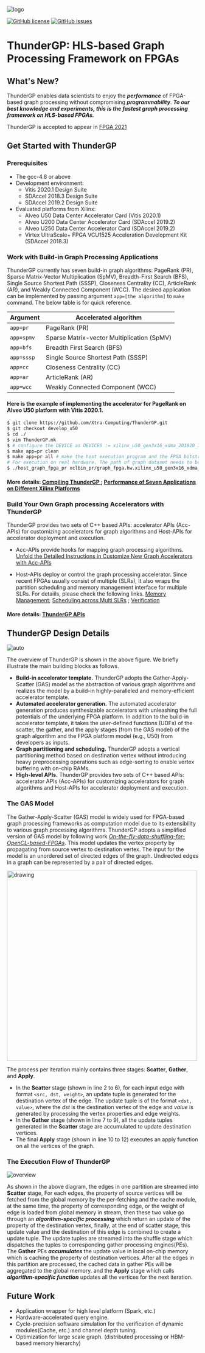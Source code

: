 ![logo](docs/images/ThunderGP.png)

[![GitHub license](https://img.shields.io/badge/license-apache2-yellowgreen)](./LICENSE)
[![GitHub issues](https://img.shields.io/github/issues/Xtra-Computing/On-the-fly-data-shuffling-for-OpenCL-based-FPGAs.svg)](https://github.com/Xtra-Computing/On-the-fly-data-shuffling-for-OpenCL-based-FPGAs/issues)

# ThunderGP: HLS-based Graph Processing Framework on FPGAs

## What's New?

ThunderGP enables data scientists to enjoy the ***performance*** of FPGA-based graph processing without compromising ***programmability***. ***To our best knowledge and experiments, this is the fastest graph processing framework on HLS-based FPGAs.***  

ThunderGP is accepted to appear in [FPGA 2021](https://isfpga.org/)


## Get Started with ThunderGP

### Prerequisites
* The gcc-4.8 or above
* Development environment:
    * Vitis 2020.1 Design Suite
    * SDAccel 2018.3 Design Suite
    * SDAccel 2019.2 Design Suite
* Evaluated platforms from Xilinx:
    * Alveo U50 Data Center Accelerator Card (Vitis 2020.1)
    * Alveo U200 Data Center Accelerator Card (SDAccel 2019.2)
    * Alveo U250 Data Center Accelerator Card (SDAccel 2019.2)
    * Virtex UltraScale+ FPGA VCU1525 Acceleration Development Kit (SDAccel 2018.3)
    
### Work with Build-in Graph Processing Applications
ThunderGP currently has seven build-in graph algorithms: PageRank (PR), Sparse Matrix-Vector Multiplication (SpMV), Breadth-First Search (BFS), Single Source Shortest Path (SSSP), Closeness Centrality (CC), ArticleRank (AR), and Weakly Connected Component (WCC). 
The desired application can be implemented by passing argument ```app=[the algorithm]``` to ``` make ``` command. The below table is for quick reference.

| Argument    | Accelerated algorithm  |
|--------------|--------------|
| ```app=pr``` | PageRank (PR)|
| ```app=spmv``` | Sparse Matrix-vector Multiplication (SpMV) |
| ```app=bfs``` | Breadth First Search (BFS)|
| ```app=sssp``` | Single Source Shortest Path (SSSP)|
| ```app=cc``` | Closeness Centrality (CC)|
| ```app=ar``` | ArticleRank  (AR)|
| ```app=wcc``` | Weakly Connected Component  (WCC)|

#### Here is the example of implementing the accelerator for PageRank on Alveo U50 platform with Vitis 2020.1. 
```sh
$ git clone https://github.com/Xtra-Computing/ThunderGP.git
$ git checkout develop_u50
$ cd ./
$ vim ThunderGP.mk 
$ # configure the DEVICE as DEVICES := xilinx_u50_gen3x16_xdma_201920_3; configure TARGETS := hw
$ make app=pr clean 
$ make app=pr all # make the host execution program and the FPGA bitstream. It takes time :)
# For execution on real hardware. The path of graph dataset needs to be provided by the user. 
$ ./host_graph_fpga_pr xclbin_pr/graph_fpga.hw.xilinx_u50_gen3x16_xdma_201920_3.xclbin wiki-talk
```
#### More details: [Compiling ThunderGP ](docs/compile_arch.md); [Performance of Seven Applications on Different Xilinx Platforms](docs/results.md)

### Build Your Own Graph processing Accelerators with ThunderGP
ThunderGP provides two sets of C++ based APIs: accelerator APIs (Acc-APIs) for customizing accelerators for graph algorithms and Host-APIs for accelerator deployment and execution.

* Acc-APIs provide hooks for mapping graph processing algorithms.  [Unfold the Detailed Instructions in Customize New Graph Accelerators with Acc-APIs](docs/algorithm_mapping.md)  

* Host-APIs deploy or control the graph processing accelerator. Since recent FPGAs usually consist of multiple (SLRs), It also wraps the partition scheduling and memory management interface for multiple SLRs. For detaiils, please check the following links. [Memory Management](docs/memory.md); [Scheduling across Multi SLRs](docs/scheduling.md)
; [Verification](docs/verification.md)

#### More details: [ThunderGP APIs ](docs/api_details.md)


## ThunderGP Design Details
![auto](docs/images/automation.png)  

The overview of ThunderGP is shown in the above figure. We briefly illustrate the main building blocks as follows.
* **Build-in accelerator template.** ThunderGP adopts the Gather-Apply-Scatter (GAS) model as the abstraction of various graph algorithms and realizes the model by a build-in highly-paralleled and memory-efficient accelerator template.
* **Automated accelerator generation.** The automated accelerator generation produces synthesizable accelerators with unleashing the full potentials of the underlying FPGA platform. In addition to the build-in accelerator template, it takes the user-defined functions (UDFs) of the scatter, the gather, and the apply stages (from the GAS model) of the graph algorithm and the FPGA platform model (e.g., U50)  from developers as inputs.
* **Graph partitioning and scheduling.** ThunderGP adopts a vertical partitioning method based on destination vertex without introducing heavy preprocessing operations such as edge-sorting to enable vertex buffering with on-chip RAMs.
* **High-level APIs.** ThunderGP provides two sets of C++ based APIs: accelerator APIs (Acc-APIs) for customizing accelerators for graph algorithms and Host-APIs for accelerator deployment and execution.


### The GAS Model
The Gather-Apply-Scatter (GAS) model is widely used for FPGA-based graph processing frameworks as computation model due to its extensibility to various graph processing algorithms. ThunderGP adopts a simplified version of GAS model by following work [*On-the-fly-data-shuffling-for-OpenCL-based-FPGAs*](https://www.comp.nus.edu.sg/~hebs/pub/fpl19-graph.pdf).
This model updates the vertex property by propagating from source vertex to destination vertex. The input for the model is an unordered set of directed edges of the graph. Undirected edges in a graph can be represented by a pair of directed edges. 

<img src="docs/images/GASmodel.png" alt="drawing" width="500"/>

The process per iteration mainly contains three stages: **Scatter**, **Gather**, and **Apply**. 

* In the  **Scatter** stage (shown in line 2 to 6), for each input edge with format ```<src, dst, weight>```, an update tuple is generated for the destination vertex of the edge. The update tuple is of the format ```<dst, value>```, where the *dst* is the destination vertex of the edge and *value* is generated by processing the vertex properties and edge weights. 
* In the **Gather** stage (shown in line 7 to 9), all the update tuples generated in the  **Scatter** stage are accumulated to update destination vertices. 
* The final **Apply** stage (shown in line 10 to 12) executes an apply function on all the vertices of the graph. 


### The Execution Flow of ThunderGP

![overview](docs/images/overview.png)  

As shown in the above diagram, the edges in one partition are streamed into **Scatter** stage, For each edges, the property of source vertices will be fetched from the global memory by the per-fetching and the cache module, at the same time, the property of corresponding edge, or the weight of edge is loaded from global memory in stream, then these two value go through an *__algorithm-specific processing__* which return an update of the property of the destination vertex, finally, at the end of scatter stage, this update value and the destination of this edge is combined to create a update tuple. The update tuples are streamed into the shuffle stage which dispatches the tuples to corresponding gather processing engines(PEs). The **Gather** PEs *__accumulates__* the update value in local on-chip memory which is caching the property of destination vertices. After all the edges in this partition are processed, the cached data in gather PEs will be aggregated to the global memory. and the **Apply** stage which calls *__algorithm-specific function__* updates all the vertices for the next iteration.

## Future Work
* Application wrapper for high level platform (Spark, etc.)
* Hardware-accelerated query engine.
* Cycle-precision software simulation for the verification of dynamic modules(Cache, etc.) and channel depth tuning.
* Optimization for large scale graph. (distributed processing or HBM-based memory hierarchy)
